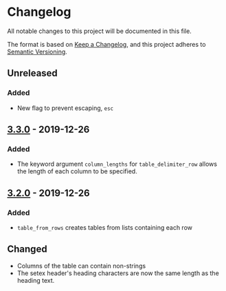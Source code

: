 # Changelog

All notable changes to this project will be documented in this file.

The format is based on [Keep a Changelog](https://keepachangelog.com/en/1.0.0/),
and this project adheres to [Semantic Versioning](https://semver.org/spec/v2.0.0.html).


## Unreleased

### Added

-   New flag to prevent escaping, `esc`

## [3.3.0] - 2019-12-26

### Added

-   The keyword argument `column_lengths` for `table_delimiter_row` allows the
    length of each column to be specified.

## [3.2.0] - 2019-12-26

### Added

-   `table_from_rows` creates tables from lists containing each row

## Changed

-   Columns of the table can contain non-strings
-   The setex header's heading characters are now the same length as the heading text.

[3.3.0]: https://github.com/awesmubarak/gitget/compare/v3.2.0...v3.3.0
[3.2.0]: https://github.com/awesmubarak/gitget/releases/tag/v3.2.0
